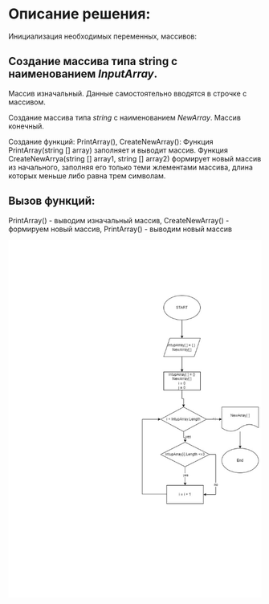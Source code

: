 # Описание решения:
Инициализация необходимых переменных, массивов:
## Создание массива типа string с наименованием *InputArray*.
Массив изначальный. Данные самостоятельно вводятся в строчке с массивом.

Создание массива типа *string* с наименованием *NewArray*.
Массив конечный.

Создание функций: PrintArray(), CreateNewArray():
Функция PrintArray(string [] array) заполняет и выводит массив.
Функция CreateNewArrya(string [] array1, string [] array2) формирует новый массив из начального, заполняя его только теми жлементами массива, длина которых меньше либо равна трем символам.
## Вызов функций:
PrintArray() - выводим изначальный массив,
CreateNewArray() - формируем новый массив,
PrintArray() - выводим новый массив

![Блок-схема](Блок-схема.jpg)